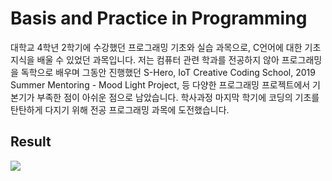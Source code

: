 # Basis and Practice in Programming
대학교 4학년 2학기에 수강했던 프로그래밍 기초와 실습 과목으로, C언어에 대한 기초 지식을 배울 수 있었던 과목입니다. 저는 컴퓨터 관련 학과를 전공하지 않아 프로그래밍을 독학으로 배우며 그동안 진행했던 S-Hero, IoT Creative Coding School, 2019 Summer Mentoring - Mood Light Project, 등 다양한 프로그래밍 프로젝트에서 기본기가 부족한 점이 아쉬운 점으로 남았습니다.
학사과정 마지막 학기에 코딩의 기초를 탄탄하게 다지기 위해 전공 프로그래밍 과목에 도전했습니다.

## Result

<img src=https://i.imgur.com/bWVmUco.png>
